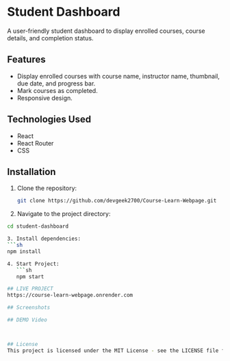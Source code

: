 # Student Dashboard

A user-friendly student dashboard to display enrolled courses, course details, and completion status.

## Features
- Display enrolled courses with course name, instructor name, thumbnail, due date, and progress bar.
- Mark courses as completed.
- Responsive design.

## Technologies Used
- React
- React Router
- CSS

## Installation
1. Clone the repository:
   ```sh
   git clone https://github.com/devgeek2700/Course-Learn-Webpage.git

2. Navigate to the project directory:
```sh
cd student-dashboard

3. Install dependencies:
```sh
npm install

4. Start Project:
   ```sh
   npm start

## LIVE PROJECT
https://course-learn-webpage.onrender.com

## Screenshots

## DEMO Video



## License
This project is licensed under the MIT License - see the LICENSE file for details.
